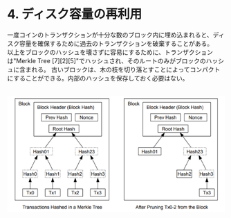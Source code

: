 # 4. ディスク容量の再利用
一度コインのトランザクションが十分な数のブロック内に埋め込まれると、ディスク容量を確保するために過去のトランザクションを破棄することがある。  
以上をブロックのハッシュを壊さずに容易にするために、トランザクションは"Merkle Tree [7][2][5]"でハッシュされ、そのルートのみがブロックのハッシュに含まれる。
古いブロックは、木の枝を切り落とすことによってコンパクトにすることができる。内部のハッシュを保存しておく必要はない。

<br>
<img src="images/fig7_1.png" alt="figure4_1" title="figure4_1">
<br>
